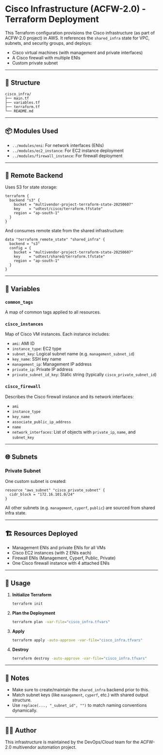 # Cisco Infrastructure (ACFW-2.0) - Terraform Deployment

This Terraform configuration provisions the Cisco infrastructure (as part of ACFW-2.0 project) in AWS. It references the `shared_infra` state for VPC, subnets, and security groups, and deploys:

- Cisco virtual machines (with management and private interfaces)
- A Cisco firewall with multiple ENIs
- Custom private subnet

---

## 📁 Structure

```
cisco_infra/
├── main.tf
├── variables.tf
├── terraform.tf
└── README.md
```

---

## 📦 Modules Used

- `../modules/eni`: For network interfaces (ENIs)
- `../modules/ec2_instance`: For EC2 instance deployment
- `../modules/firewall_instance`: For firewall deployment

---

## 🔗 Remote Backend

Uses S3 for state storage:

```hcl
terraform {
  backend "s3" {
    bucket = "multivendor-project-terraform-state-20250607"
    key    = "udtest/cisco/terraform.tfstate"
    region = "ap-south-1"
  }
}
```

And consumes remote state from the shared infrastructure:

```hcl
data "terraform_remote_state" "shared_infra" {
  backend = "s3"
  config = {
    bucket = "multivendor-project-terraform-state-20250607"
    key    = "udtest/shared/terraform.tfstate"
    region = "ap-south-1"
  }
}
```

---

## 🧩 Variables

### `common_tags`

A map of common tags applied to all resources.

### `cisco_instances`

Map of Cisco VM instances. Each instance includes:

- `ami`: AMI ID
- `instance_type`: EC2 type
- `subnet_key`: Logical subnet name (e.g. `management_subnet_id`)
- `key_name`: SSH key name
- `management_ip`: Management IP address
- `private_ip`: Private IP address
- `private_subnet_id_key`: Static string (typically `cisco_private_subnet_id`)

### `cisco_firewall`

Describes the Cisco firewall instance and its network interfaces:

- `ami`
- `instance_type`
- `key_name`
- `associate_public_ip_address`
- `name`
- `network_interfaces`: List of objects with `private_ip`, `name`, and `subnet_key`

---

## 🌐 Subnets

### Private Subnet

One custom subnet is created:

```hcl
resource "aws_subnet" "cisco_private_subnet" {
  cidr_block = "172.16.101.0/24"
}
```

All other subnets (e.g. `management`, `cyperf`, `public`) are sourced from shared infra state.

---

## 🏗️ Resources Deployed

- Management ENIs and private ENIs for all VMs
- Cisco EC2 instances (with 2 ENIs each)
- Firewall ENIs (Management, Cyperf, Public, Private)
- One Cisco firewall instance with 4 attached ENIs

---

## 🚀 Usage

1. **Initialize Terraform**
   ```bash
   terraform init
   ```

2. **Plan the Deployment**
   ```bash
   terraform plan -var-file="cisco_infra.tfvars"
   ```

3. **Apply**
   ```bash
   terraform apply -auto-approve -var-file="cisco_infra.tfvars"
   ```

4. **Destroy**
   ```bash
   terraform destroy -auto-approve -var-file="cisco_infra.tfvars"
   ```

---

## 📝 Notes

- Make sure to create/maintain the `shared_infra` backend prior to this.
- Match subnet keys (like `management`, `cyperf`, etc.) with shared output structure.
- Use `replace(..., "_subnet_id", "")` to match naming conventions dynamically.

---

## 👨‍💻 Author

This infrastructure is maintained by the DevOps/Cloud team for the ACFW-2.0 multivendor automation project.